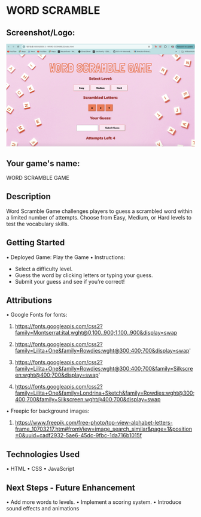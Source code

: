 # WORD SCRAMBLE

## Screenshot/Logo: 
![alt text](<assets/Screenshot 2024-10-08 at 1.00.09 PM.png>)

## Your game's name: 
WORD SCRAMBLE GAME

## Description
Word Scramble Game challenges players to guess a scrambled word within a limited number of attempts. Choose from Easy, Medium, or Hard levels to test the vocabulary skills.

## Getting Started
•	Deployed Game: Play the Game
•	Instructions:
- Select a difficulty level.
- Guess the word by clicking letters or typing your guess.
- Submit your guess and see if you’re correct!

## Attributions
•	Google Fonts for fonts:
1. https://fonts.googleapis.com/css2?family=Montserrat:ital,wght@0,100..900;1,100..900&display=swap

2. https://fonts.googleapis.com/css2?family=Lilita+One&family=Rowdies:wght@300;400;700&display=swap'

3. https://fonts.googleapis.com/css2?family=Lilita+One&family=Rowdies:wght@300;400;700&family=Silkscreen:wght@400;700&display=swap'

4. https://fonts.googleapis.com/css2?family=Lilita+One&family=Londrina+Sketch&family=Rowdies:wght@300;400;700&family=Silkscreen:wght@400;700&display=swap

•	Freepic for background images:
1. https://www.freepik.com/free-photo/top-view-alphabet-letters-frame_10703217.htm#fromView=image_search_similar&page=1&position=0&uuid=cadf2932-5ae6-45dc-9fbc-1da716b1015f

## Technologies Used
•	HTML
•	CSS
•	JavaScript

##  Next Steps - Future Enhancement
•	Add more words to levels.
•	Implement a scoring system.
•	Introduce sound effects and animations

